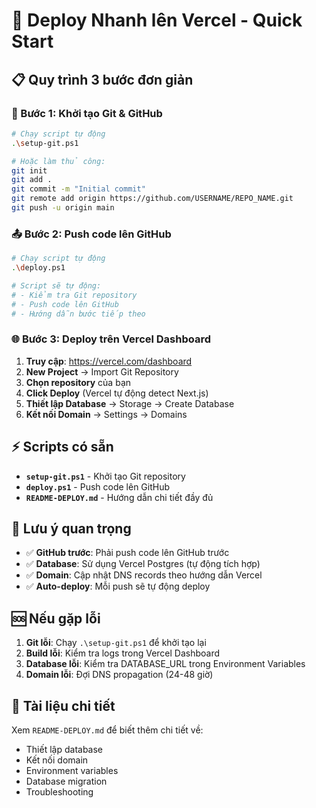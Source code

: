 # 🚀 Deploy Nhanh lên Vercel - Quick Start

## 📋 Quy trình 3 bước đơn giản

### 🔧 Bước 1: Khởi tạo Git & GitHub
```bash
# Chạy script tự động
.\setup-git.ps1

# Hoặc làm thủ công:
git init
git add .
git commit -m "Initial commit"
git remote add origin https://github.com/USERNAME/REPO_NAME.git
git push -u origin main
```

### 📤 Bước 2: Push code lên GitHub
```bash
# Chạy script tự động
.\deploy.ps1

# Script sẽ tự động:
# - Kiểm tra Git repository
# - Push code lên GitHub
# - Hướng dẫn bước tiếp theo
```

### 🌐 Bước 3: Deploy trên Vercel Dashboard
1. **Truy cập**: https://vercel.com/dashboard
2. **New Project** → Import Git Repository
3. **Chọn repository** của bạn
4. **Click Deploy** (Vercel tự động detect Next.js)
5. **Thiết lập Database** → Storage → Create Database
6. **Kết nối Domain** → Settings → Domains

## ⚡ Scripts có sẵn

- **`setup-git.ps1`** - Khởi tạo Git repository
- **`deploy.ps1`** - Push code lên GitHub
- **`README-DEPLOY.md`** - Hướng dẫn chi tiết đầy đủ

## 🎯 Lưu ý quan trọng

- ✅ **GitHub trước**: Phải push code lên GitHub trước
- ✅ **Database**: Sử dụng Vercel Postgres (tự động tích hợp)
- ✅ **Domain**: Cập nhật DNS records theo hướng dẫn Vercel
- ✅ **Auto-deploy**: Mỗi push sẽ tự động deploy

## 🆘 Nếu gặp lỗi

1. **Git lỗi**: Chạy `.\setup-git.ps1` để khởi tạo lại
2. **Build lỗi**: Kiểm tra logs trong Vercel Dashboard
3. **Database lỗi**: Kiểm tra DATABASE_URL trong Environment Variables
4. **Domain lỗi**: Đợi DNS propagation (24-48 giờ)

## 📖 Tài liệu chi tiết

Xem `README-DEPLOY.md` để biết thêm chi tiết về:
- Thiết lập database
- Kết nối domain
- Environment variables
- Database migration
- Troubleshooting
